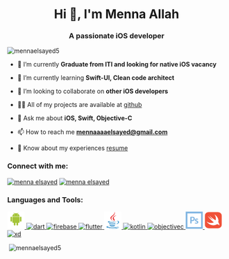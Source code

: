 <h1 align="center">Hi 👋, I'm Menna Allah</h1>
<h3 align="center">A passionate iOS developer</h3>

<p align="left"> <img src="https://komarev.com/ghpvc/?username=mennaelsayed5&label=Profile%20views&color=0e75b6&style=flat" alt="mennaelsayed5" /> </p>

- 🔭 I’m currently **Graduate from ITI and looking for native iOS vacancy**

- 🌱 I’m currently learning **Swift-UI, Clean code architect**

- 👯 I’m looking to collaborate on **other iOS developers**

- 👨‍💻 All of my projects are available at [github]((https://github.com/MennaElsayed5))

- 💬 Ask me about **iOS, Swift, Objective-C**

- 📫 How to reach me **mennaaaaelsayed@gmail.com**

- 📄 Know about my experiences [resume]((https://drive.google.com/drive/folders/1Lsd-t_C_8qGGzXh5IEY54V1Chm98Snay?usp=sharing))

<h3 align="left">Connect with me:</h3>
<p align="left">
<a href="https://linkedin.com/in/menna elsayed" target="blank"><img align="center" src="https://raw.githubusercontent.com/rahuldkjain/github-profile-readme-generator/master/src/images/icons/Social/linked-in-alt.svg" alt="menna elsayed" height="30" width="40" /></a>
<a href="https://fb.com/menna elsayed" target="blank"><img align="center" src="https://raw.githubusercontent.com/rahuldkjain/github-profile-readme-generator/master/src/images/icons/Social/facebook.svg" alt="menna elsayed" height="30" width="40" /></a>
</p>

<h3 align="left">Languages and Tools:</h3>
<p align="left"> <a href="https://developer.android.com" target="_blank" rel="noreferrer"> <img src="https://raw.githubusercontent.com/devicons/devicon/master/icons/android/android-original-wordmark.svg" alt="android" width="40" height="40"/> </a> <a href="https://dart.dev" target="_blank" rel="noreferrer"> <img src="https://www.vectorlogo.zone/logos/dartlang/dartlang-icon.svg" alt="dart" width="40" height="40"/> </a> <a href="https://firebase.google.com/" target="_blank" rel="noreferrer"> <img src="https://www.vectorlogo.zone/logos/firebase/firebase-icon.svg" alt="firebase" width="40" height="40"/> </a> <a href="https://flutter.dev" target="_blank" rel="noreferrer"> <img src="https://www.vectorlogo.zone/logos/flutterio/flutterio-icon.svg" alt="flutter" width="40" height="40"/> </a> <a href="https://www.java.com" target="_blank" rel="noreferrer"> <img src="https://raw.githubusercontent.com/devicons/devicon/master/icons/java/java-original.svg" alt="java" width="40" height="40"/> </a> <a href="https://kotlinlang.org" target="_blank" rel="noreferrer"> <img src="https://www.vectorlogo.zone/logos/kotlinlang/kotlinlang-icon.svg" alt="kotlin" width="40" height="40"/> </a> <a href="https://developer.apple.com/library/archive/documentation/Cocoa/Conceptual/ProgrammingWithObjectiveC/Introduction/Introduction.html" target="_blank" rel="noreferrer"> <img src="https://www.vectorlogo.zone/logos/apple_objectivec/apple_objectivec-icon.svg" alt="objectivec" width="40" height="40"/> </a> <a href="https://www.photoshop.com/en" target="_blank" rel="noreferrer"> <img src="https://raw.githubusercontent.com/devicons/devicon/master/icons/photoshop/photoshop-line.svg" alt="photoshop" width="40" height="40"/> </a> <a href="https://developer.apple.com/swift/" target="_blank" rel="noreferrer"> <img src="https://raw.githubusercontent.com/devicons/devicon/master/icons/swift/swift-original.svg" alt="swift" width="40" height="40"/> </a> <a href="https://www.adobe.com/products/xd.html" target="_blank" rel="noreferrer"> <img src="https://cdn.worldvectorlogo.com/logos/adobe-xd.svg" alt="xd" width="40" height="40"/> </a> </p>

<p>&nbsp;<img align="center" src="https://github-readme-stats.vercel.app/api?username=mennaelsayed5&show_icons=true&locale=en" alt="mennaelsayed5" /></p>

